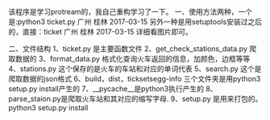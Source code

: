 该程序是学习protream的，我自己重构学习了一下。
一、使用方法两种，一个是:python3 ticket.py 广州 桂林 2017-03-15
另外一种是用setuptools安装过之后的，直接：ticket 广州 桂林 2017-03-15
详细看图片即可。


二、文件结构
1、ticket.py 是主要函数文件
2、get_check_stations_data.py 爬取数据的
3、format_data.py 格式化查询火车返回的信息，加颜色，边框等等
4、stations.py  这个保存的是火车的车站和对应的单词代表
5、search.py 这个是爬取数据的json格式
6、build，dist，ticksetsegg-info 三个文件夹是用python3 setup.py install产生的
7、__pycache__是python3执行产生的
8、parse_staion.py是爬取火车站和其对应的缩写字母.
9、setup.py 是用来打包的。python3 setup.py install


